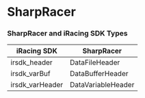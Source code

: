# SharpRacer

### SharpRacer and iRacing SDK Types

| iRacing SDK | SharpRacer |
| ----------- | ---------- |
| irsdk_header | DataFileHeader |
| irsdk_varBuf | DataBufferHeader |
| irsdk_varHeader | DataVariableHeader |
